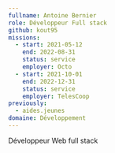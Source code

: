 ```yaml
---
fullname: Antoine Bernier
role: Développeur Full stack
github: kout95
missions:
  - start: 2021-05-12
    end: 2022-08-31
    status: service
    employer: Octo
  - start: 2021-10-01
    end: 2022-12-31
    status: service
    employer: TelesCoop
previously:
  - aides.jeunes
domaine: Développement
---
```


Développeur Web full stack
